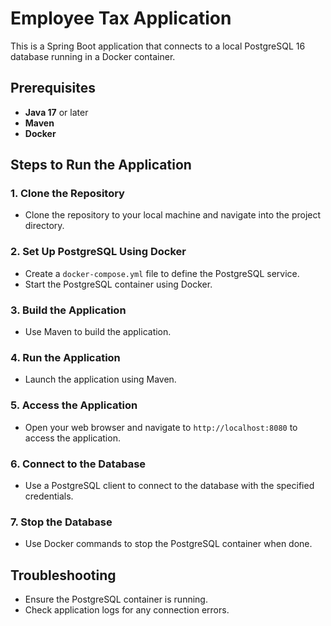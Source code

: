 # Employee Tax Application

This is a Spring Boot application that connects to a local PostgreSQL 16 database running in a Docker container.

## Prerequisites

- **Java 17** or later
- **Maven**
- **Docker**

## Steps to Run the Application

### 1. Clone the Repository
- Clone the repository to your local machine and navigate into the project directory.

### 2. Set Up PostgreSQL Using Docker
- Create a `docker-compose.yml` file to define the PostgreSQL service.
- Start the PostgreSQL container using Docker.

### 3. Build the Application
- Use Maven to build the application.

### 4. Run the Application
- Launch the application using Maven.

### 5. Access the Application
- Open your web browser and navigate to `http://localhost:8080` to access the application.

### 6. Connect to the Database
- Use a PostgreSQL client to connect to the database with the specified credentials.

### 7. Stop the Database
- Use Docker commands to stop the PostgreSQL container when done.

## Troubleshooting
- Ensure the PostgreSQL container is running.
- Check application logs for any connection errors.

